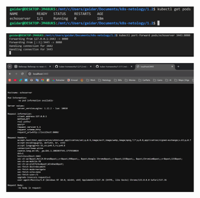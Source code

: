 ![alt text](<Screenshot 2025-03-07 000857.png>)

![alt text](<Screenshot 2025-03-07 000821.png>)

![alt text](<Screenshot 2025-03-07 000739.png>)
